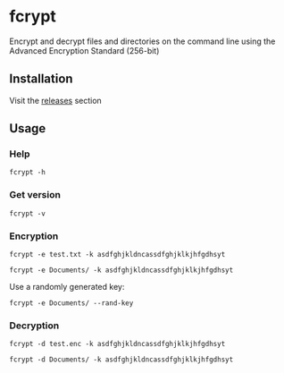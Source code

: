 # fcrypt

Encrypt and decrypt files and directories on the command line using the Advanced Encryption Standard (256-bit)

## Installation

Visit the [releases](https://github.com/nemzyxt/fcrypt/releases) section

## Usage

### Help

```
fcrypt -h
```

### Get version

```
fcrypt -v
```

### Encryption

```
fcrypt -e test.txt -k asdfghjkldncassdfghjklkjhfgdhsyt
```

```
fcrypt -e Documents/ -k asdfghjkldncassdfghjklkjhfgdhsyt
```

Use a randomly generated key: 

```
fcrypt -e Documents/ --rand-key
```

### Decryption

```
fcrypt -d test.enc -k asdfghjkldncassdfghjklkjhfgdhsyt
```

```
fcrypt -d Documents/ -k asdfghjkldncassdfghjklkjhfgdhsyt
```
